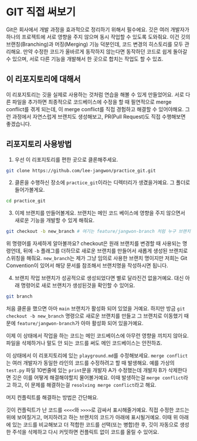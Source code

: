 # GIT 직접 써보기

Git은 회사에서 개발 과정을 효과적으로 정리하기 위해서 필수에요. 깃은 여러 개발자가 하나의 프로젝트에 서로 영향을 주지 않으며 동시 작업할 수 있도록 도와줘요. 이건 깃의 브랜칭(Branching)과 머징(Merging) 기능 덕분인데, 코드 변경의 히스토리를 모두 관리해요. 만약 수정한 코드가 올바르게 동작하지 않는다면 동작하던 코드로 쉽게 돌아갈 수 있으며, 서로 다른 기능을 개발해서 한 곳으로 합치는 작업도 할 수 있죠.

## 이 리포지토리에 대해서
이 리포지토리는 깃을 실제로 사용하는 것처럼 연습을 해볼 수 있게 만들었어요. 서로 다른 파일을 추가하면 최종적으로 코드베이스에 수정을 할 때 필연적으로 merge conflict를 겪게 되는데, 이 merge conflict를 직접 경험하고 해결할 수 있어야해요. 그런 과정에서 자연스럽게 브랜치도 생성해보고, PR(Pull Request)도 직접 수행해보면 좋겠습니다.

## 리포지토리 사용방법
1. 우선 이 리포지토리를 편한 곳으로 클론해주세요.
```bash
git clone https://github.com/lee-jangwon/practice_git.git
```

2. 클론을 수행하신 장소에 `practice_git`이라는 디렉터리가 생겼을거예요. 그 폴더로 들어가볼게요.
```bash
cd practice_git
```

3. 이제 브랜치를 만들어볼게요.
브랜치는 메인 코드 베이스에 영향을 주지 않으면서 새로운 기능을 개발할 수 있게 해줘요.
```bash
git checkout -b new_branch # 여기는 feature/jangwon-branch 처럼 누구 브랜치인지 알 수 있게 해주세요
```

위 명령어를 자세하게 알아볼까요? checkout은 원래 브랜치를 변경할 때 사용되는 명령언데, 뒤에 `-b` 플래그를 더하므로 새로운 브랜치를 만들어서 새롭게 생성된 브랜치로 스위칭을 해줘요. `new_branch`는 제가 그냥 임의로 사용한 브랜치 명이지만 저희는 Git Convention이 있어서 해당 문서를 참조해서 브랜치명을 작성하시면 됩니다.

4. 브랜치 작업
브랜치가 성공적으로 생성되었다면 별로 달라진건 없을거예요. 대신 아래 명령어로 새로 브랜치가 생성된것을 확인할 수 있어요.
```bash
git branch
```

처음 클론을 했으면 아마 `main` 브랜치가 활성화 되어 있었을 거예요. 하지만 방금 `git checkout -b new_branch` 명령으로 새로운 브랜치를 만들고 그 브랜치로 이동했기 때문에 `feature/jangwon-branch`가 아마 활성화 되어 있을거예요.

이제 이 상태에서 작업을 하는 코드는 메인 코드베이스에 아무런 영향을 끼치지 않아요. 파일을 삭제하거나 말도 안 되는 코드를 써도 메인 코드베이스는 안전하죠.

이 상태에서 이 리포지토리에 있는 `playground.md`를 수정해보세요. `merge conflict`는 여러 개발자가 동일한 라인의 코드를 수정하려고 할 때 발생해요. 예를 가상의 `test.py` 파일 10번줄에 있는 `print`문을 개발자 A가 수정했는데 개발자 B가 삭제한다면 깃은 이를 어떻게 해결해야할지 물어볼거예요. 이때 발생하는걸 `merge conflict`라고 하고, 이 문제를 해결하는걸 `resolving merge conflict`라고 해요.

머지 컨플릭트를 해결하는 방법은 간단해요. 

깃이 컨플릭트가 난 코드를 `<<<<`와 `>>>>`로 감싸서 표시해줄거예요. 직접 수정한 코드는 위에 보여질거고, 머지하려고 하는 브랜치의 코드가 아래에 표시될거예요. 이때 위 아래에 있는 코드를 비교해보고 더 적합한 코드를 선택(또는 병합)한 후, 깃이 자동으로 생성한 주석을 삭제하고 다시 커밋하면 컨플릭트 없이 코드를 올릴 수 있어요.